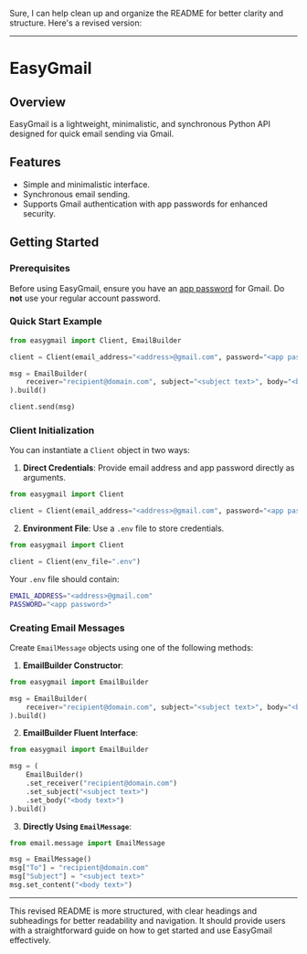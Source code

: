 Sure, I can help clean up and organize the README for better clarity and structure. Here's a revised version:

---

# EasyGmail

## Overview

EasyGmail is a lightweight, minimalistic, and synchronous Python API designed for quick email sending via Gmail.

## Features

- Simple and minimalistic interface.
- Synchronous email sending.
- Supports Gmail authentication with app passwords for enhanced security.

## Getting Started

### Prerequisites

Before using EasyGmail, ensure you have an [app password](https://support.google.com/mail/answer/185833?hl=en#app-passwords) for Gmail. Do **not** use your regular account password.

### Quick Start Example

```python
from easygmail import Client, EmailBuilder

client = Client(email_address="<address>@gmail.com", password="<app password>")

msg = EmailBuilder(
    receiver="recipient@domain.com", subject="<subject text>", body="<body text>"
).build()

client.send(msg)
```

### Client Initialization

You can instantiate a `Client` object in two ways:

1. **Direct Credentials**:
   Provide email address and app password directly as arguments.

```python
from easygmail import Client

client = Client(email_address="<address>@gmail.com", password="<app password>")
```

2. **Environment File**:
   Use a `.env` file to store credentials.

```python
from easygmail import Client

client = Client(env_file=".env")
```

Your `.env` file should contain:

```bash
EMAIL_ADDRESS="<address>@gmail.com"
PASSWORD="<app password>"
```

### Creating Email Messages

Create `EmailMessage` objects using one of the following methods:

1. **EmailBuilder Constructor**:

```python
from easygmail import EmailBuilder

msg = EmailBuilder(
    receiver="recipient@domain.com", subject="<subject text>", body="<body text>"
).build()
```

2. **EmailBuilder Fluent Interface**:

```python
from easygmail import EmailBuilder

msg = (
    EmailBuilder()
    .set_receiver("recipient@domain.com")
    .set_subject("<subject text>")
    .set_body("<body text>")
).build()
```

3. **Directly Using `EmailMessage`**:

```python
from email.message import EmailMessage

msg = EmailMessage()
msg["To"] = "recipient@domain.com"
msg["Subject"] = "<subject text>"
msg.set_content("<body text>")
```

---

This revised README is more structured, with clear headings and subheadings for better readability and navigation. It should provide users with a straightforward guide on how to get started and use EasyGmail effectively.
